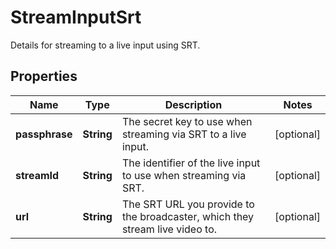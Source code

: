 

# StreamInputSrt

Details for streaming to a live input using SRT.

## Properties

| Name | Type | Description | Notes |
|------------ | ------------- | ------------- | -------------|
|**passphrase** | **String** | The secret key to use when streaming via SRT to a live input. |  [optional] |
|**streamId** | **String** | The identifier of the live input to use when streaming via SRT. |  [optional] |
|**url** | **String** | The SRT URL you provide to the broadcaster, which they stream live video to. |  [optional] |




